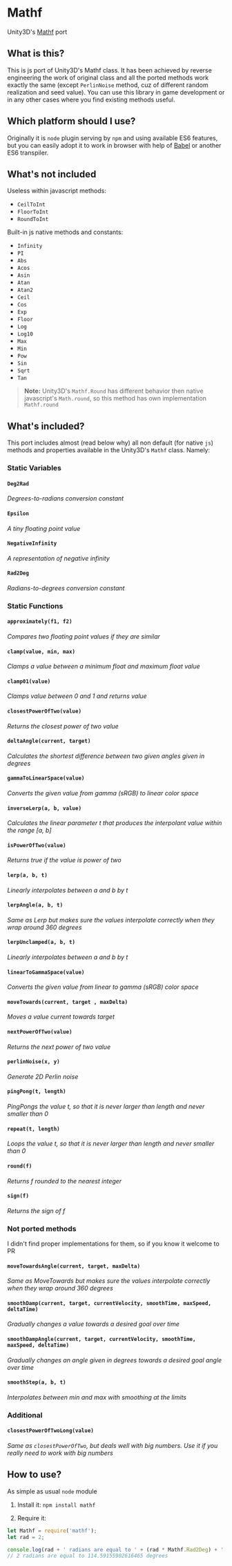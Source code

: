 # Mathf
Unity3D's [Mathf](http://docs.unity3d.com/ScriptReference/Mathf.html) port

## What is this?
This is js port of Unity3D's Mathf class. It has been achieved by reverse engineering the work of original class and all the ported methods work exactly the same (except `PerlinNoise` method, cuz of different random realization and seed value). You can use this library in game development or in any other cases where you find existing methods useful.

## Which platform should I use?
Originally it is `node` plugin serving by `npm` and using available ES6 features, but you can easily adopt it to work in browser with help of [Babel](https://babeljs.io/) or another ES6 transpiler.

## What's not included
Useless within javascript methods:
* `CeilToInt`
* `FloorToInt`
* `RoundToInt`

Built-in js native methods and constants:
* `Infinity`
* `PI`
* `Abs`
* `Acos`
* `Asin`
* `Atan`
* `Atan2`
* `Ceil`
* `Cos`
* `Exp`
* `Floor`
* `Log`
* `Log10`
* `Max`
* `Min`
* `Pow`
* `Sin`
* `Sqrt`
* `Tan`

> **Note:** Unity3D's `Mathf.Round` has different behavior then native javascript's `Math.round`, so this method has own implementation `Mathf.round`

## What's included?
This port includes almost (read below why) all non default (for native `js`) methods and properties available in the Unity3D's `Mathf` class. Namely:

### Static Variables

#### `Deg2Rad`
*Degrees-to-radians conversion constant*

#### `Epsilon`
*A tiny floating point value*

#### `NegativeInfinity`
*A representation of negative infinity*

#### `Rad2Deg`
*Radians-to-degrees conversion constant*

### Static Functions

#### `approximately(f1, f2)`
*Compares two floating point values if they are similar*

#### `clamp(value, min, max)`
*Clamps a value between a minimum float and maximum float value*

#### `clamp01(value)`
*Clamps value between 0 and 1 and returns value*

#### `closestPowerOfTwo(value)`
*Returns the closest power of two value*

#### `deltaAngle(current, target)`
*Calculates the shortest difference between two given angles given in degrees*

#### `gammaToLinearSpace(value)`
*Converts the given value from gamma (sRGB) to linear color space*

#### `inverseLerp(a, b, value)`
*Calculates the linear parameter t that produces the interpolant value within the range [a, b]*

#### `isPowerOfTwo(value)`
*Returns true if the value is power of two*

#### `lerp(a, b, t)`
*Linearly interpolates between a and b by t*

#### `lerpAngle(a, b, t)`
*Same as Lerp but makes sure the values interpolate correctly when they wrap around 360 degrees*

#### `lerpUnclamped(a, b, t)`
*Linearly interpolates between a and b by t*

#### `linearToGammaSpace(value)`
*Converts the given value from linear to gamma (sRGB) color space*

#### `moveTowards(current, target , maxDelta)`
*Moves a value current towards target*

#### `nextPowerOfTwo(value)`
*Returns the next power of two value*

#### `perlinNoise(x, y)`
*Generate 2D Perlin noise*

#### `pingPong(t, length)`
*PingPongs the value t, so that it is never larger than length and never smaller than 0*

#### `repeat(t, length)`
*Loops the value t, so that it is never larger than length and never smaller than 0*

#### `round(f)`
*Returns f rounded to the nearest integer*

#### `sign(f)`
*Returns the sign of f*

### Not ported methods
I didn't find proper implementations for them, so if you know it welcome to PR

#### `moveTowardsAngle(current, target, maxDelta)`
*Same as MoveTowards but makes sure the values interpolate correctly when they wrap around 360 degrees*

#### `smoothDamp(current, target, currentVelocity, smoothTime, maxSpeed, deltaTime)`
*Gradually changes a value towards a desired goal over time*

#### `smoothDampAngle(current, target, currentVelocity, smoothTime, maxSpeed, deltaTime)`
*Gradually changes an angle given in degrees towards a desired goal angle over time*

#### `smoothStep(a, b, t)`
*Interpolates between min and max with smoothing at the limits*

### Additional

#### `closestPowerOfTwoLong(value)`
*Same as `closestPowerOfTwo`, but deals well with big numbers. Use it if you really need to work with big numbers*

## How to use?
As simple as usual `node` module

1. Install it:
`npm install mathf`

2. Require it:

```javascript
let Mathf = require('mathf');
let rad = 2;

console.log(rad + ' radians are equal to ' + (rad * Mathf.Rad2Deg) + ' degrees');
// 2 radians are equal to 114.59155902616465 degrees
```
